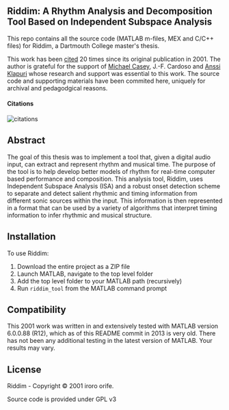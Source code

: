 Riddim: A Rhythm Analysis and Decomposition Tool Based on Independent Subspace Analysis
------------

This repo contains all the source code (MATLAB m-files, MEX and C/C++ files) for Riddim, a Dartmouth College master's thesis.

This work has been [cited](http://scholar.google.com/scholar?oi=bibs&hl=en&cites=9249905419987405037) 20 times since its original publication in 2001. The author is grateful for the support of [Michael Casey](http://eamusic.dartmouth.edu/~mcasey/index.html), J.-F. Cardoso and [Anssi Klapuri](http://www.cs.tut.fi/~klap/) whose research and support was essential to this work. The source code and supporting materials have been commited here, uniquely for archival and pedagodgical reasons. 


#### Citations
![citations](https://raw.github.com/ruohoruotsi/Riddim/master/docs/riddim_citations.png)


Abstract
------------
The goal of this thesis was to implement a tool that, given a digital audio input, can extract and represent rhythm and musical time. The purpose of the tool is to help develop better models of rhythm for real-time computer based performance and composition. This analysis tool, Riddim, uses Independent Subspace Analysis (ISA) and a robust onset detection scheme to separate and detect salient rhythmic and timing information from different sonic sources within the input. This information is then represented in a format that can be used by a variety of algorithms that interpret timing information to infer rhythmic and musical structure. 


Installation
------------
To use Riddim:

1. Download the entire project as a ZIP file
2. Launch MATLAB, navigate to the top level folder
3. Add the top level folder to your MATLAB path (recursively) 
4. Run `riddim_tool` from the MATLAB command prompt


Compatibility
------------
This 2001 work was written in and extensively tested with MATLAB version 6.0.0.88 (R12), which as of this README commit in 2013 is very old. There has not been any additional testing in the latest version of MATLAB. Your results may vary.


License
-------
Riddim - Copyright © 2001 iroro orife.

Source code is provided under GPL v3